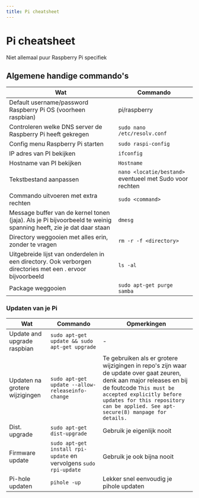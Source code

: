 ```yaml
---
title: Pi cheatsheet
---
```


# Pi cheatsheet

Niet allemaal puur Raspberry Pi specifiek

## Algemene handige commando's

|Wat|Commando|
|-----|------------------|
|Default username/password Raspberry Pi OS (voorheen raspbian)|pi/raspberry|
|Controleren welke DNS server de Raspberry Pi heeft gekregen|`sudo nano /etc/resolv.conf`|
|Config menu Raspberry Pi starten|`sudo raspi-config`|
|IP adres van PI bekijken|`ifconfig`|
|Hostname van PI bekijken|`Hostname`|
|Tekstbestand aanpassen|`nano <locatie/bestand>` eventueel met Sudo voor rechten|
|Commando uitvoeren met extra rechten|`sudo <command>`|
|Message buffer van de kernel tonen (jaja). Als je Pi bijvoorbeeld te weinig spanning heeft, zie je dat daar staan|`dmesg`|
|Directory weggooien met alles erin, zonder te vragen|`rm -r -f <directory>`|
|Uitgebreide lijst van onderdelen in een directory. Ook verborgen directories met een . ervoor bijvoorbeeld|`ls -al`|
|Package weggooien|`sudo apt-get purge samba`|

### Updaten van je Pi

|Wat|Commando|Opmerkingen|
|-----|------------------|------------|
|Update and upgrade raspbian|`sudo apt-get update && sudo apt-get upgrade`|-|
|Updaten na grotere wijzigingen|`sudo apt-get update --allow-releaseinfo-change`|Te gebruiken als er grotere wijzigingen in repo's zijn waar de update over gaat zeuren, denk aan major releases en bij de foutcode `This must be accepted explicitly before updates for this repository can be applied. See apt-secure(8) manpage for details.`|
|Dist. upgrade|`sudo apt-get dist-upgrade`|Gebruik je eigenlijk nooit|
|Firmware update|`sudo apt-get install rpi-update` en vervolgens `sudo rpi-update`|Gebruik je ook bijna nooit|
|Pi-hole updaten|`pihole -up`|Lekker snel eenvoudig je pihole updaten|
